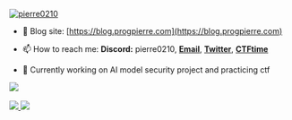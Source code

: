 <p align="left"> 
<a href="https://github.com/pierre0210" target="blank"><img src="https://img.shields.io/github/followers/pierre0210?style=for-the-badge" alt="pierre0210"/></a>
</p>

- 📝 Blog site: [https://blog.progpierre.com](https://blog.progpierre.com)

- 📫 How to reach me: **Discord:** pierre0210, <a href="mailto:pierrechiang0210@gmail.com">**Email**</a>, <a href="https://twitter.com/pierre_0210">**Twitter**</a>, <a href="https://ctftime.org/user/153314">**CTFtime**</a>

- 🔎 Currently working on AI model security project and practicing ctf

<a href="https://github.com/pierre0210">
  <img src="https://skillicons.dev/icons?i=js,ts,go,py,c,cpp,nodejs,express,react,linux,git,github,docker" />
</a>
<br></br>
<a href="https://github.com/pierre0210">
  <img src="http://github-profile-summary-cards.vercel.app/api/cards/repos-per-language?username=pierre0210&theme=solarized_dark" />
  <img src="http://github-profile-summary-cards.vercel.app/api/cards/stats?username=pierre0210&theme=solarized_dark" />
</a>
